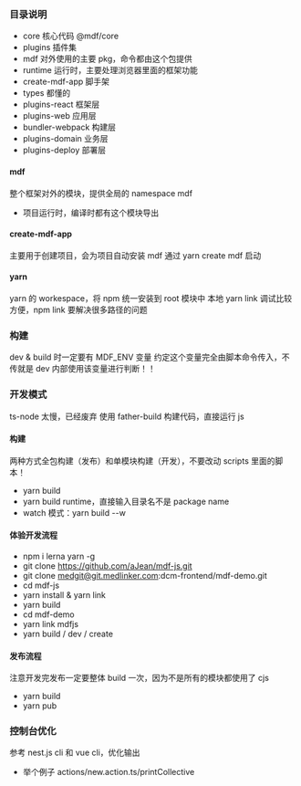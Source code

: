 ### 目录说明
- core 核心代码 @mdf/core
- plugins 插件集
- mdf 对外使用的主要 pkg，命令都由这个包提供
- runtime 运行时，主要处理浏览器里面的框架功能
- create-mdf-app 脚手架
- types 都懂的
- plugins-react 框架层
- plugins-web 应用层
- bundler-webpack 构建层
- plugins-domain 业务层
- plugins-deploy 部署层

#### mdf
整个框架对外的模块，提供全局的 namespace mdf
- 项目运行时，编译时都有这个模块导出

#### create-mdf-app
主要用于创建项目，会为项目自动安装 mdf
通过 yarn create mdf 启动

#### yarn
yarn 的 workespace，将 npm 统一安装到 root 模块中
本地 yarn link 调试比较方便，npm link 要解决很多路径的问题

### 构建
dev & build 时一定要有 MDF_ENV 变量
约定这个变量完全由脚本命令传入，不传就是 dev
内部使用该变量进行判断！！

### 开发模式
ts-node 太慢，已经废弃
使用 father-build 构建代码，直接运行 js

#### 构建
两种方式全包构建（发布）和单模块构建（开发），不要改动 scripts 里面的脚本！
- yarn build
- yarn build runtime，直接输入目录名不是 package name
- watch 模式：yarn build --w

#### 体验开发流程
- npm i lerna yarn -g
- git clone https://github.com/aJean/mdf-js.git
- git clone medgit@git.medlinker.com:dcm-frontend/mdf-demo.git
- cd mdf-js
- yarn install & yarn link
- yarn build
- cd mdf-demo
- yarn link mdfjs
- yarn build / dev / create

#### 发布流程
注意开发完发布一定要整体 build 一次，因为不是所有的模块都使用了 cjs
- yarn build
- yarn pub

### 控制台优化
参考 nest.js cli 和 vue cli，优化输出
- 举个例子 actions/new.action.ts/printCollective